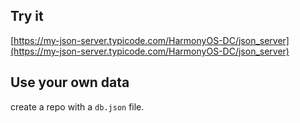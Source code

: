 ## Try it

[https://my-json-server.typicode.com/HarmonyOS-DC/json_server](https://my-json-server.typicode.com/HarmonyOS-DC/json_server)

## Use your own data

create a repo with a `db.json` file.
